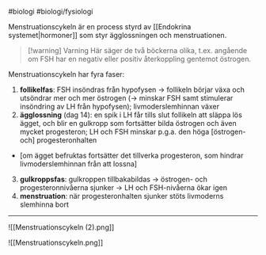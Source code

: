 #biologi #biologi/fysiologi 

Menstruationscykeln är en process styrd av [[Endokrina systemet|hormoner]] som styr ägglossningen och menstruationen.

> [!warning] Varning
> Här säger de två böckerna olika, t.ex. angående om FSH har en negativ eller positiv återkoppling gentemot östrogen.

Menstruationscykeln har fyra faser:
1. **follikelfas**: FSH insöndras från hypofysen -> follikeln börjar växa och utsöndrar mer och mer östrogen (-> minskar FSH samt stimulerar insöndring av LH från hypofysen); livmoderslemhinnan växer
2. **ägglossning** (dag 14): en spik i LH får tills slut follikeln att släppa lös ägget, och blir en gulkropp som fortsätter bilda östrogen och även mycket progesteron; LH och FSH minskar p.g.a. den höga \[östrogen- och\] progesteronhalten
- \[om ägget befruktas fortsätter det tillverka progesteron, som hindrar livmoderslemhinnan från att lossna\]
3. **gulkroppsfas**: gulkroppen tillbakabildas -> östrogen- och progesteronnivåerna sjunker -> LH och FSH-nivåerna ökar igen
4. **menstruation**: när progesteronhalten sjunker stöts livmoderns slemhinna bort

---

![[Menstruationscykeln (2).png]]

![[Menstruationscykeln.png]]